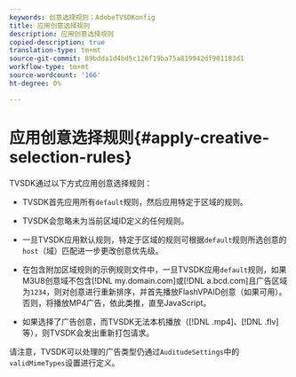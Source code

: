 ```yaml
---
keywords: 创意选择规则；AdobeTVSDKonfig
title: 应用创意选择规则
description: 应用创意选择规则
copied-description: true
translation-type: tm+mt
source-git-commit: 89bdda1d4bd5c126f19ba75a819942df901183d1
workflow-type: tm+mt
source-wordcount: '166'
ht-degree: 0%

---
```



# 应用创意选择规则{#apply-creative-selection-rules}

TVSDK通过以下方式应用创意选择规则：

* TVSDK首先应用所有`default`规则，然后应用特定于区域的规则。
* TVSDK会忽略未为当前区域ID定义的任何规则。
* 一旦TVSDK应用默认规则，特定于区域的规则可根据`default`规则所选创意的`host`（域）匹配进一步更改创意优先级。

* 在包含附加区域规则的示例规则文件中，一旦TVSDK应用`default`规则，如果M3U8创意域不包含[!DNL my.domain.com]或[!DNL a.bcd.com]且广告区域为`1234`，则对创意进行重新排序，并首先播放FlashVPAID创意（如果可用）。 否则，将播放MP4广告，依此类推，直至JavaScript。

* 如果选择了广告创意，而TVSDK无法本机播放（[!DNL .mp4]、[!DNL .flv]等），则TVSDK会发出重新打包请求。

请注意，TVSDK可以处理的广告类型仍通过`AuditudeSettings`中的`validMimeTypes`设置进行定义。

<!-- 

In Android 2.5 API docs, I see a 
<span class="codeph"> setValidMimeTypes</span> but not a 
<span class="codeph"> getValidMimeTypes</span>.

 -->

